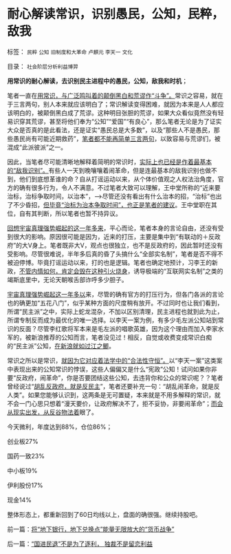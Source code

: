 # 耐心解读常识，识别愚民，公知，民粹，敌我

标签： `民粹` `公知` `旧制度和大革命` `卢麒元` `李天一` `文化` 

目录： `社会阶层分析利益博羿`

**用常识的耐心解读，去识别民主进程中的愚民，公知，敌我和时机**；

笔者一直在[用常识，与广泛鸣叫着的颠倒黑白和荒谬作“斗争”。](../../../2011/12/9/世界上没有免费的午餐；别以为经济学都不是科学.md)常识之容易，就在于三言两句，别人本来就应该明白了；常识解读变得困难，就因为本来是人人都应该明白的，被颠倒黑白成了荒谬。这种明目张胆的荒谬，如果大众看似竟然没有轻易识穿其荒谬，甚至将他们奉为“公知”“爱国”“有良心”，那么笔者无论是为了证实大众是否真的是此看法，还是证实“愚民总是大多数”，以及“那些人不是愚民，那些愚民尚有可能近期救药”，[笔者都不能再简单三言两句](../../../2013/4/21/“口号代替理解”是左棍的同盟军.md)，以致容易与荒谬们，被混成“此派彼派”之一。

因此，当笔者尽可能清晰地解释着简明的常识时，[实际上也已经是作着最基本的“敌我识别”。](../../../2011/3/6/利益沟通＝敌我识别.md)有些人一天到晚嚷嚷着闹革命，但是连最基本的敌我识别也做不到，他们到底想革谁的命？自从打谣运动以来，从个体价值观之人权法治角度，官方的确有很多行为，令人不满意。不过笔者大致可以理解，王中堂所称的“近来要治标，治标争取时间，以治本”，——>尽管还没有看出有什么治本的招，“治标”也出了不少昏招，[但毕竟“治标为治本争取时间”，也正是笔者的建议](../../../2012/2/11/民粹冲击波！唯恐天下不乱的革命素质.md)。王中堂职在其位，自有其判断，所以笔者也暂不持异议。

[回想宇宙真理强势崛起的这一年多来](../../../2013/11/13/宇宙真理强势崛起一年多，地狱法则的英明投机！.md)，平心而论，笔者本身的言论自由，还没有受到很大的影响。原因很可能是因为，近来的打压，主要是集中到“有联动的＋反政府”的大V身上。笔者既非大V，观点也很独立，也不是反政府的，因此暂时还没有受影响。尽管很难说，半年多后真的昏了头搞什么“全部实名制”，笔者是否不得不被迫停博。毕竟打谣运动以来，打的也是逻辑。笔者也确定地预计，习李王的新政，[不管内情如何，肯定会毁在这种引火烧身](http://darthvad.blog.sohu.com/252061888.html)，诱导极端的“互联网实名制”之类的竭斯底里中，无论天朝喉舌部诈呼多少胆子。

[宇宙真理强势崛起这一年多以](../../../2013/6/23/宇宙真理的汉语误会，自寻短见的理论自信.md)来，尽管的确有官方的打压行为，但各门各派的言论也的确更加“五花八门”，似乎某种方面的尺度稍有放开。不过同时也让我们看到，所谓“民主派”之中，实际上蛇龙混杂，不加以区别清理，民主进程也就到此为止，所谓专制反而成为最优化的唯一选择。以李天一案为例，有多少毛左派公知站到常识的反面？尽管李红歌将军本来是毛左派的唱歌英雄，因为这个理由而加入李家水军的，被新浪推荐的公知而言，笔者没见过！相反，自觉或收费变成常识白痴的“民主派”公知，[在新浪就如过江之鲫](../../../2013/10/1/李家辩护集团将宣传当成辩护，以惨败印证了“宣传总是适得其反”.md)。

常识之所以是常识，[就因为它对应着法学中的“合法性守恒”。](../../../2013/10/12/合法性守恒解决了“法的渊源”，法学中的“唯名主义”误区.md)以“李天一案”这类案中表现出来的公知常识的悖误，这些人偏偏又是什么“宪政”公知！试问如果你非要“反政府，闹革命”，你是否要团结这些公知，去违背你和公众的常识呢？？笔者曾经说过“[胡乱反政府，就是反民主](../../../2011/8/16/胡乱反政府，就是反民主.md)”，笔者还要补充一句：“胡乱闹革命，就是反人类”。如果您能够认识到，这两条是无可置疑，本来就是不用多解释的常识，就不会一门心思只想着“漫天要价，让政府解决不了，拒不妥协，非要闹革命”；[而会从现实出发，从反谷物法着](../../../2013/10/22/旧制度换种形式称改革，换批人叫革命，及黄宗羲定律和反谷物法.md)眼了。

今天微利，年度达到88%，仓位86%；

创业板27%

国药一致23%

中小板19%

伊利股份17%

现金14%

整体形态上，都重新回到了60日均线以上，盘面的确很强。继续持股吧。

前一篇：[将“地下银行，地下兑换点”能量无限放大的“货币战争”](../../../2013/11/27/将“地下银行，地下兑换点”能量无限放大的“货币战争”.md)

后一篇：[“国进民退”不是为了逐利，&nbsp;独裁不是留恋利益](../../../2013/11/28/“国进民退”不是为了逐利，&nbsp;独裁不是留恋利益.md)